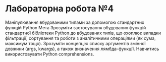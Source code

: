 # Лабораторна робота №4 

Маніпулювання вбудованими типами за допомогою стандартних функцій Python Мета Зрозуміти застосування вбудованих функцій стандартної бібліотеки Python до вбудованих типів, що охоплює випадки фільтрації, сортування та роботи з аналітичними операціями (як сума, максимум тощо). Зрозуміти концепцію списку аргументів змінної довжини (args, kwargs), а також визначення лямбда-функції. Навчитись використовувати Python comprehensions.

